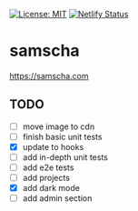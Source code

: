 [![License: MIT](https://img.shields.io/badge/License-MIT-yellow.svg)](https://opensource.org/licenses/MIT) [![Netlify Status](https://api.netlify.com/api/v1/badges/2161a579-85e6-4406-9d9b-024db9f9979a/deploy-status)](https://app.netlify.com/sites/samscha/deploys)

# samscha

https://samscha.com

## TODO

-   [ ] move image to cdn
-   [ ] finish basic unit tests
-   [x] update to hooks
-   [ ] add in-depth unit tests
-   [ ] add e2e tests
-   [ ] add projects
-   [x] add dark mode
-   [ ] add admin section
